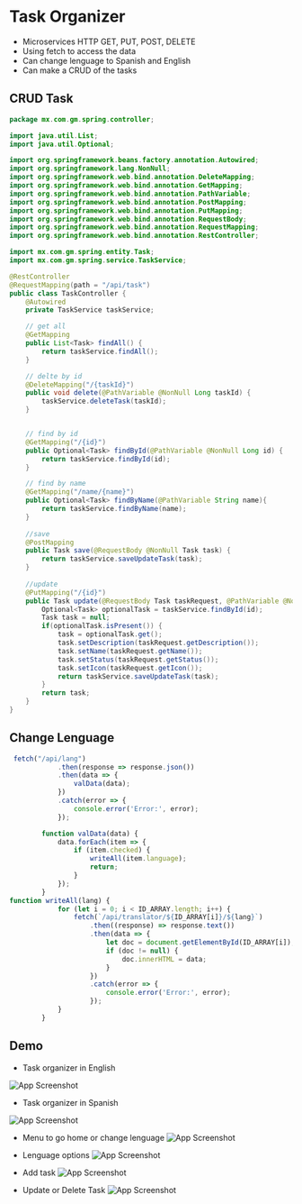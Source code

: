 
# Task Organizer

- Microservices HTTP GET, PUT, POST, DELETE
- Using fetch to access the data
- Can change lenguage to Spanish and English
- Can make a CRUD of the tasks




## CRUD Task

```java
package mx.com.gm.spring.controller;

import java.util.List;
import java.util.Optional;

import org.springframework.beans.factory.annotation.Autowired;
import org.springframework.lang.NonNull;
import org.springframework.web.bind.annotation.DeleteMapping;
import org.springframework.web.bind.annotation.GetMapping;
import org.springframework.web.bind.annotation.PathVariable;
import org.springframework.web.bind.annotation.PostMapping;
import org.springframework.web.bind.annotation.PutMapping;
import org.springframework.web.bind.annotation.RequestBody;
import org.springframework.web.bind.annotation.RequestMapping;
import org.springframework.web.bind.annotation.RestController;

import mx.com.gm.spring.entity.Task;
import mx.com.gm.spring.service.TaskService;

@RestController
@RequestMapping(path = "/api/task")
public class TaskController {
	@Autowired
	private TaskService taskService;

	// get all
	@GetMapping
	public List<Task> findAll() {
		return taskService.findAll();
	}

	// delte by id
	@DeleteMapping("/{taskId}")
	public void delete(@PathVariable @NonNull Long taskId) {
	    taskService.deleteTask(taskId);
	}


	// find by id
	@GetMapping("/{id}")
	public Optional<Task> findById(@PathVariable @NonNull Long id) {
		return taskService.findById(id);
	}

	// find by name
	@GetMapping("/name/{name}")
	public Optional<Task> findByName(@PathVariable String name){
		return taskService.findByName(name); 
	}
	
	//save 
	@PostMapping
	public Task save(@RequestBody @NonNull Task task) {
		return taskService.saveUpdateTask(task);
	}
	
	//update 
	@PutMapping("/{id}")
	public Task update(@RequestBody Task taskRequest, @PathVariable @NonNull Long id) {
		Optional<Task> optionalTask = taskService.findById(id); 
		Task task = null; 
		if(optionalTask.isPresent()) {
			task = optionalTask.get(); 
			task.setDescription(taskRequest.getDescription()); 
			task.setName(taskRequest.getName()); 
			task.setStatus(taskRequest.getStatus()); 
			task.setIcon(taskRequest.getIcon()); 
			return taskService.saveUpdateTask(task); 
		}
		return task; 
	}
}
```
## Change Lenguage
```javascript
 fetch("/api/lang")
            .then(response => response.json())
            .then(data => {
                valData(data);
            })
            .catch(error => {
                console.error('Error:', error);
            });

        function valData(data) {
            data.forEach(item => {
                if (item.checked) {
                    writeAll(item.language);
                    return;
                }
            });
        }
function writeAll(lang) {
            for (let i = 0; i < ID_ARRAY.length; i++) {
                fetch(`/api/translator/${ID_ARRAY[i]}/${lang}`)
                    .then((response) => response.text())
                    .then(data => {
                        let doc = document.getElementById(ID_ARRAY[i]);
                        if (doc != null) {
                            doc.innerHTML = data;
                        }
                    })
                    .catch(error => {
                        console.error('Error:', error);
                    });
            }
        }
```

## Demo
- Task organizer in English 

![App Screenshot](https://i.ibb.co/f1YDJrD/Captura-de-pantalla-2024-04-07-145845.png)

- Task organizer in Spanish

![App Screenshot](https://i.ibb.co/fGYJRb1/Captura-de-pantalla-2024-04-07-145829.png)

- Menu to go home or change lenguage
![App Screenshot](https://i.ibb.co/ZTdMmhG/Captura-de-pantalla-2024-04-08-154605.png)

- Lenguage options 
![App Screenshot](https://i.ibb.co/yYq6YPf/Captura-de-pantalla-2024-04-07-154041.png)

- Add task 
![App Screenshot](https://i.ibb.co/Xbk4MjC/Captura-de-pantalla-2024-04-08-154733.png)

- Update or Delete Task
![App Screenshot](https://i.ibb.co/Pw9TzW2/Captura-de-pantalla-2024-04-16-135455.png)
